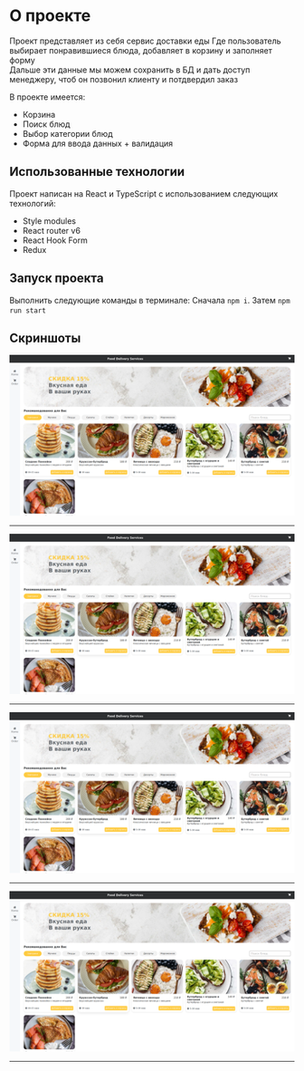 # О проекте

Проект представляет из себя сервис доставки еды
Где пользователь выбирает понравившиеся блюда, добавляет в корзину и заполняет форму  
Дальше эти данные мы можем сохранить в БД и дать доступ менеджеру, чтоб он позвонил клиенту и потдвердил заказ

В проекте имеется:

- Корзина
- Поиск блюд
- Выбор категории блюд
- Форма для ввода данных + валидация

## Использованные технологии

Проект написан на React и TypeScript с использованием следующих технологий:

- Style modules
- React router v6
- React Hook Form
- Redux

## Запуск проекта

Выполнить следующие команды в терминале: Сначала `npm i`. Затем `npm run start`

## Скриншоты

![Screenshot](https://github.com/Adamadziev4/dashboard-food-delivery/blob/main/public/images/screenshots/1.png)

---

![Screenshot](https://github.com/Adamadziev4/dashboard-food-delivery/blob/main/public/images/screenshots/1.png)

---

![Screenshot](https://github.com/Adamadziev4/dashboard-food-delivery/blob/main/public/images/screenshots/1.png)

---

![Screenshot](https://github.com/Adamadziev4/dashboard-food-delivery/blob/main/public/images/screenshots/1.png)

---
